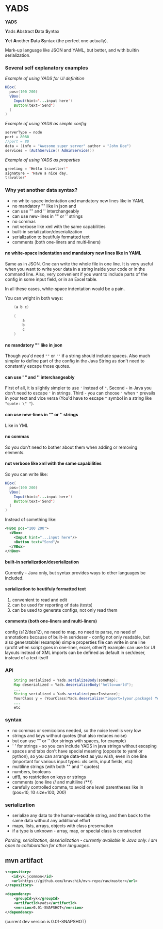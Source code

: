 YADS
=======

**YADS**

**Y**ads **A**bstract **D**ata **S**yntax

**Y**et **A**nother **D**ata **S**yntax (the perfect one actually).


Mark-up language like JSON and YAML, but better, and with builtin serialization.

### Several self explanatory examples

*Example of using YADS for UI definition*
```Java
HBox(
  pos=(100 200)
  VBox(
    Input(hint='...input here')
    Button(text='Send')
  )
)
```
*Example of using YADS as simple config*
```Java
serverType = node
port = 8080
//port = 80
data = (info = "Awesome super server" author = "John Doe")
services = (AuthService() AdminService())
```
*Example of using YADS as properties*
```Java
greeting = 'Hello traveller!'
signature = 'Have a nice day,
travaller'
```
### Why yet another data syntax?

* no white-space indentation and mandatory new lines like in YAML
* no mandatory "" like in json and
* can use ""  and '' interchangeably
* can use new-lines in "" or '' strings
* no commas
* not verbose like xml with the same capabilities
* built-in serialization/deserialization
* serialization to beutifuly formatted text
* comments (both one-liners and multi-liners)  

#### no white-space indentation and mandatory new lines like in YAML
Same as in JSON. One can write the whole file in one line. It is very useful when you want to write your data in a string inside your code or in the command line. Also, very convenient if you want to include parts of the config in some input field, or in an Excel table.

In all these cases, white-space indentation would be a pain.

You can wright in both ways:
```Java
    (a b c)
    
    (
        a
        b
        c
    )
```

#### no mandatory "" like in json
  Though you'd need `""` or `''` if a string should include spaces.
  Also much simpler to define part of the config in the Java String as don't need to constantly escape those quotes.

#### can use ""  and '' interchangeably
  First of all, it is slightly simpler to use `'` instead of `"`. Second - in Java you don't need to escape `'` in strings. Third - you can choose `'` when `"` prevails in your text and vice versa (You'd have to escape `"` symbol in a string like `"quote: \" "`).
#### can use new-lines in "" or '' strings
  Like in YML
#### no commas
  So you don't need to bother about them when adding or removing elements.
#### not verbose like xml with the same capabilities
  So you can write like:
```Java
HBox(
  pos=(100 200)
  VBox(
    Input(hint='...input here')
    Button(text='Send')
  )
)
```
  Instead of something like:
```XML
<HBox pos="100 200">
  <VBox>
    <Input hint="...input here"/>
    <Button text="Send"/>
  </VBox>
</HBox>
```

#### built-in serialization/deserialization
  Currently - Java only, but syntax provides ways to other languages be included.
  
#### serialization to beutifuly formatted text
  1. convenient to read and edit
  1. can be used for reporting of data (tests)
  1. can be used to generate configs, not only read them

#### comments (both one-liners and multi-liners)  




config (s12/des12), no need to map, no need to parse, no need of annotations
  because of built-in ser/deser - config not only readable, but also generatable! (example)
simple properties file
can write in one line (profit when script goes in one-liner, excel, other?)
example: can use for UI layouts instead of XML
imports can be defined as default in ser/deser, instead of a text itself

### API
```Java
    String serialized = Yads.serializeBody(someMap);
    Map deserialized = Yads.deserializeBody("hello=world");
    ...
    String serialized = Yads.serialize(yourInstance);
    YourClass y = (YourClass)Yads.deserialize("import=(your.package) YourClass(field1=value1 field2=value2)");
    ...
    etc
```

### syntax
* no commas or semicolons needed, so the noise level is very low
* strings and keys without quotes (that also reduces noise)
* but can use "" or '' (for strings with spaces, for example)
* ' ' for strings - so you can include YADS in java strings without escaping
* spaces and tabs don't have special meaning (opposite to yaml or python), so you can arrange data-text as you wish, even in one line (important for various input types: xls cells, input fields, etc)
* multiline strings (with both "" and '' quotes)
* numbers, booleans
* utf8, no restriction on keys or strings
* comments (one line // and multiline /**/)
* carefully controlled comma, to avoid one level parentheses like in (pos=10, 10 size=100, 200)

### serialization
* serialize any data to the human-readable string, and then back to the same data without any additional effort
* maps, lists, arrays, objects with class preservation
* if a type is unknown - array, map, or special class is constructed

*Parsing, serialization, deserialization - currently available in Java only. I am open to collaboration for other languages.*


## mvn artifact
```xml
<repository>
   <id>yk.jcommon</id>
   <url>https://github.com/kravchik/mvn-repo/raw/master</url>
</repository>

<dependency>
    <groupId>yk</groupId>
    <artifactId>yads</artifactId>
    <version>0.01-SNAPSHOT</version>
</dependency>
```
(current dev version is 0.01-SNAPSHOT)


